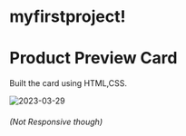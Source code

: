 # myfirstproject!

# Product Preview Card
Built the card using HTML,CSS.


  
  
  
![2023-03-29](https://user-images.githubusercontent.com/115975340/228339319-7423f01b-0e3d-4cea-b897-9d4f2fc9f603.png)

<h6> (Not Responsive though)
